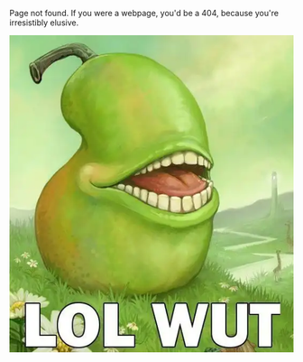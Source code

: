 <!-- layout:page.php -->
<!-- pagetitle:Error 404: Irresistibly Elusive -->

Page not found. If you were a webpage, you'd be a 404, because you're irresistibly elusive.

![lolwut](pages/images/lolwut.webp)